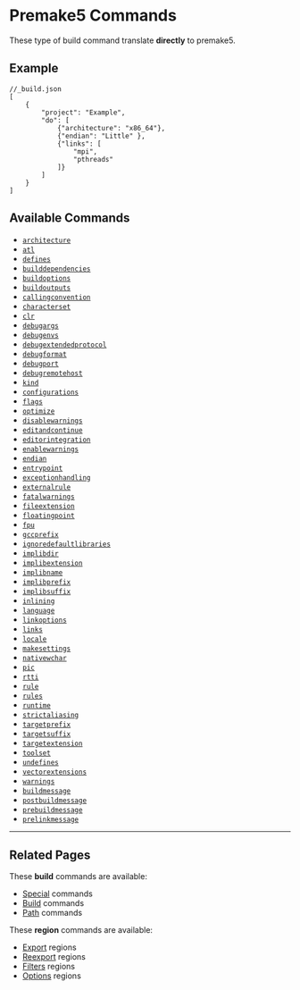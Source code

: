 # Premake5 Commands
These type of build command translate **directly** to premake5.

## Example
```
//_build.json
[
    {
        "project": "Example",
        "do": [
            {"architecture": "x86_64"},
            {"endian": "Little" },
            {"links": [
                "mpi",
                "pthreads"
            ]}
        ]
    }
]
```

## Available Commands

 * [`architecture`](https://github.com/premake/premake-core/wiki/architecture)
 * [`atl`](https://github.com/premake/premake-core/wiki/atl)
 * [`defines`](https://github.com/premake/premake-core/wiki/defines)
 * [`builddependencies`](https://github.com/premake/premake-core/wiki/builddependencies)
 * [`buildoptions`](https://github.com/premake/premake-core/wiki/buildoptions)
 * [`buildoutputs`](https://github.com/premake/premake-core/wiki/buildoutputs)
 * [`callingconvention`](https://github.com/premake/premake-core/wiki/callingconvention)
 * [`characterset`](https://github.com/premake/premake-core/wiki/characterset)
 * [`clr`](https://github.com/premake/premake-core/wiki/clr)
 * [`debugargs`](https://github.com/premake/premake-core/wiki/debugargs)
 * [`debugenvs`](https://github.com/premake/premake-core/wiki/debugenvs)
 * [`debugextendedprotocol`](https://github.com/premake/premake-core/wiki/debugextendedprotocol)
 * [`debugformat`](https://github.com/premake/premake-core/wiki/debugformat)
 * [`debugport`](https://github.com/premake/premake-core/wiki/debugport)
 * [`debugremotehost`](https://github.com/premake/premake-core/wiki/debugremotehost)  
 * [`kind`](https://github.com/premake/premake-core/wiki/kind)
 * [`configurations`](https://github.com/premake/premake-core/wiki/configurations)
 * [`flags`](https://github.com/premake/premake-core/wiki/flags)
 * [`optimize`](https://github.com/premake/premake-core/wiki/optimize)
 * [`disablewarnings`](https://github.com/premake/premake-core/wiki/disablewarnings)
 * [`editandcontinue`](https://github.com/premake/premake-core/wiki/editandcontinue)
 * [`editorintegration`](https://github.com/premake/premake-core/wiki/editorintegration)
 * [`enablewarnings`](https://github.com/premake/premake-core/wiki/enablewarnings)
 * [`endian`](https://github.com/premake/premake-core/wiki/endian)
 * [`entrypoint`](https://github.com/premake/premake-core/wiki/entrypoint)
 * [`exceptionhandling`](https://github.com/premake/premake-core/wiki/exceptionhandling)
 * [`externalrule`](https://github.com/premake/premake-core/wiki/externalRule)
 * [`fatalwarnings`](https://github.com/premake/premake-core/wiki/fatalwarnings)
 * [`fileextension`](https://github.com/premake/premake-core/wiki/fileextension)
 * [`floatingpoint`](https://github.com/premake/premake-core/wiki/floatingpoint)
 * [`fpu`](https://github.com/premake/premake-core/wiki/fpu)
 * [`gccprefix`](https://github.com/premake/premake-core/wiki/gccprefix)
 * [`ignoredefaultlibraries`](https://github.com/premake/premake-core/wiki/ignoredefaultlibraries)
 * [`implibdir`](https://github.com/premake/premake-core/wiki/implibdir)
 * [`implibextension`](https://github.com/premake/premake-core/wiki/implibextension)
 * [`implibname`](https://github.com/premake/premake-core/wiki/implibname)
 * [`implibprefix`](https://github.com/premake/premake-core/wiki/implibprefix)
 * [`implibsuffix`](https://github.com/premake/premake-core/wiki/implibsuffix)
 * [`inlining`](https://github.com/premake/premake-core/wiki/inlining)
 * [`language`](https://github.com/premake/premake-core/wiki/language)
 * [`linkoptions`](https://github.com/premake/premake-core/wiki/linkoptions)
 * [`links`](https://github.com/premake/premake-core/wiki/links)
 * [`locale`](https://github.com/premake/premake-core/wiki/locale)
 * [`makesettings`](https://github.com/premake/premake-core/wiki/makesettings)
 * [`nativewchar`](https://github.com/premake/premake-core/wiki/nativewchar)
 * [`pic`](https://github.com/premake/premake-core/wiki/pic)
 * [`rtti`](https://github.com/premake/premake-core/wiki/rtti)
 * [`rule`](https://github.com/premake/premake-core/wiki/rule)
 * [`rules`](https://github.com/premake/premake-core/wiki/rules)
 * [`runtime`](https://github.com/premake/premake-core/wiki/runtime)
 * [`strictaliasing`](https://github.com/premake/premake-core/wiki/strictaliasing)
 * [`targetprefix`](https://github.com/premake/premake-core/wiki/targetprefix)
 * [`targetsuffix`](https://github.com/premake/premake-core/wiki/targetsuffix)
 * [`targetextension`](https://github.com/premake/premake-core/wiki/targetextension)
 * [`toolset`](https://github.com/premake/premake-core/wiki/toolset)
 * [`undefines`](https://github.com/premake/premake-core/wiki/undefines)
 * [`vectorextensions`](https://github.com/premake/premake-core/wiki/vectorextensions)
 * [`warnings`](https://github.com/premake/premake-core/wiki/warnings)
 * [`buildmessage`](https://github.com/premake/premake-core/wiki/buildmessage)
 * [`postbuildmessage`](https://github.com/premake/premake-core/wiki/postbuildmessage)
 * [`prebuildmessage`](https://github.com/premake/premake-core/wiki/prebuildmessage)
 * [`prelinkmessage`](https://github.com/premake/premake-core/wiki/prelinkmessage)

----

## Related Pages
These **build** commands are available:  

* [Special](special) commands
* [Build](build) commands
* [Path](path) commands

These **region** commands are available:  

* [Export](../regions/export) regions
* [Reexport](../regions/reexport) regions
* [Filters](../regions/filters) regions
* [Options](../regions/options) regions
